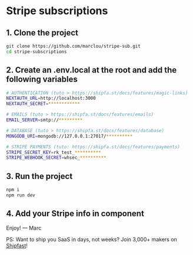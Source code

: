 # Stripe subscriptions

## 1. Clone the project

```bash
git clone https://github.com/marclou/stripe-sub.git
cd stripe-subscriptions
```

## 2. Create an .env.local at the root and add the following variables

```bash
# AUTHENTICATION (tuto > https://shipfa.st/docs/features/magic-links)
NEXTAUTH_URL=http://localhost:3000
NEXTAUTH_SECRET=************

# EMAILS (tuto > https://shipfa.st/docs/features/emails)
EMAIL_SERVER=smtp://*********

# DATABASE (tuto > https://shipfa.st/docs/features/database)
MONGODB_URI=mongodb://127.0.0.1:27017/**********

# STRIPE PAYMENTS (tuto: https://shipfa.st/docs/features/payments)
STRIPE_SECRET_KEY=rk_test_**********
STRIPE_WEBHOOK_SECRET=whsec_**********
```

## 3. Run the project

```bash
npm i
npm run dev
```

## 4. Add your Stripe info in <Pricing /> component

Enjoy! — Marc

PS: Want to ship you SaaS in days, not weeks? Join 3,000+ makers on
[Shipfast](https://shipfa.st)!
